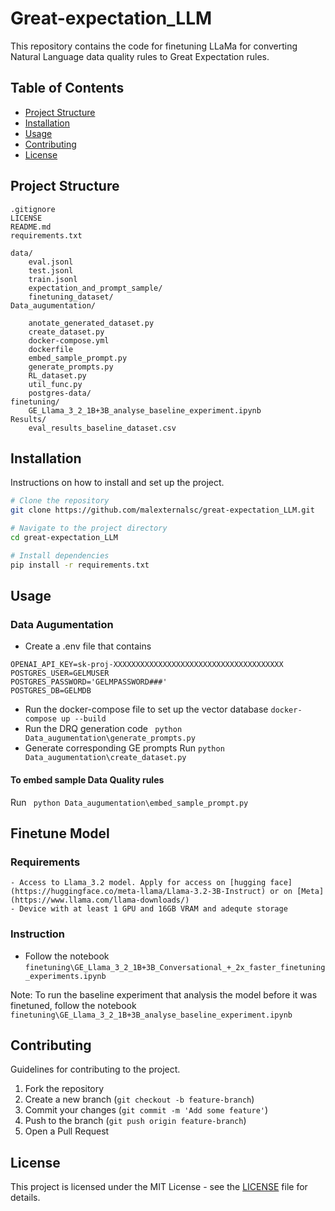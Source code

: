 # Great-expectation_LLM

This repository contains the code for finetuning LLaMa for converting Natural Language data quality rules to Great Expectation rules.

## Table of Contents
- [Project Structure](#project-structure)
- [Installation](#installation)
- [Usage](#usage)
- [Contributing](#contributing)
- [License](#license)


## Project Structure

```
.gitignore
LICENSE
README.md
requirements.txt

data/
    eval.jsonl
    test.jsonl
    train.jsonl
    expectation_and_prompt_sample/
    finetuning_dataset/
Data_augumentation/
    
    anotate_generated_dataset.py
    create_dataset.py
    docker-compose.yml
    dockerfile
    embed_sample_prompt.py
    generate_prompts.py
    RL_dataset.py
    util_func.py
    postgres-data/
finetuning/
    GE_Llama_3_2_1B+3B_analyse_baseline_experiment.ipynb
Results/
    eval_results_baseline_dataset.csv
```

## Installation

Instructions on how to install and set up the project.

```bash
# Clone the repository
git clone https://github.com/malexternalsc/great-expectation_LLM.git

# Navigate to the project directory
cd great-expectation_LLM

# Install dependencies
pip install -r requirements.txt
```

## Usage
### Data Augumentation
- Create a .env file that contains 
```
OPENAI_API_KEY=sk-proj-XXXXXXXXXXXXXXXXXXXXXXXXXXXXXXXXXXXXXX
POSTGRES_USER=GELMUSER
POSTGRES_PASSWORD='GELMPASSWORD###'
POSTGRES_DB=GELMDB
```
- Run the docker-compose file to set up the vector database
``` docker-compose up --build     ```
- Run the DRQ generation code
``` python Data_augumentation\generate_prompts.py```
- Generate corresponding GE prompts 
Run  ``` python Data_augumentation\create_dataset.py ```



#### To embed sample Data Quality rules
Run ``` python Data_augumentation\embed_sample_prompt.py```


## Finetune Model

###  Requirements

    - Access to Llama_3.2 model. Apply for access on [hugging face](https://huggingface.co/meta-llama/Llama-3.2-3B-Instruct) or on [Meta](https://www.llama.com/llama-downloads/)
    - Device with at least 1 GPU and 16GB VRAM and adequte storage

### Instruction 
- Follow the notebook ```finetuning\GE_Llama_3_2_1B+3B_Conversational_+_2x_faster_finetuning_experiments.ipynb ```

Note: To run the baseline experiment that analysis the model before it was finetuned, follow the notebook ```finetuning\GE_Llama_3_2_1B+3B_analyse_baseline_experiment.ipynb```




## Contributing

Guidelines for contributing to the project.

1. Fork the repository
2. Create a new branch (`git checkout -b feature-branch`)
3. Commit your changes (`git commit -m 'Add some feature'`)
4. Push to the branch (`git push origin feature-branch`)
5. Open a Pull Request

## License

This project is licensed under the MIT License - see the [LICENSE](LICENSE) file for details.

